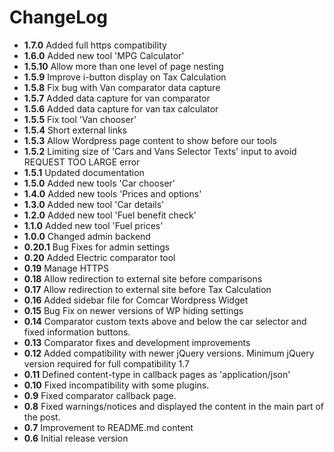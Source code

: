 ChangeLog
=========
- **1.7.0** Added full https compatibility
- **1.6.0** Added new tool 'MPG Calculator'
- **1.5.10** Allow more than one level of page nesting
- **1.5.9** Improve i-button display on Tax Calculation
- **1.5.8** Fix bug with Van comparator data capture
- **1.5.7** Added data capture for van comparator
- **1.5.6** Added data capture for van tax calculator
- **1.5.5** Fix tool 'Van chooser'
- **1.5.4** Short external links
- **1.5.3** Allow Wordpress page content to show before our tools
- **1.5.2** Limiting size of 'Cars and Vans Selector Texts' input to avoid REQUEST TOO LARGE error
- **1.5.1** Updated documentation
- **1.5.0** Added new tools 'Car chooser'
- **1.4.0** Added new tools 'Prices and options'
- **1.3.0** Added new tool 'Car details'
- **1.2.0** Added new tool 'Fuel benefit check'
- **1.1.0** Added new tool 'Fuel prices'
- **1.0.0** Changed admin backend
- **0.20.1** Bug Fixes for admin settings
- **0.20** Added Electric comparator tool
- **0.19** Manage HTTPS
- **0.18** Allow redirection to external site before comparisons
- **0.17** Allow redirection to external site before Tax Calculation
- **0.16** Added sidebar file for Comcar Wordpress Widget
- **0.15** Bug Fix on newer versions of WP hiding settings
- **0.14** Comparator custom texts above and below the car selector and fixed information buttons.
- **0.13** Comparator fixes and development improvements
- **0.12** Added compatibility with newer jQuery versions. Minimum jQuery version required for full compatibility 1.7
- **0.11** Defined content-type in callback pages as 'application/json'
- **0.10** Fixed incompatibility with some plugins.
- **0.9** Fixed comparator callback page.
- **0.8** Fixed warnings/notices and displayed the content in the main part of the post.
- **0.7** Improvement to README.md content
- **0.6** Initial release version
